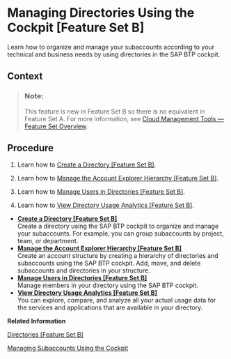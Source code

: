 <!-- loiof495ac1a62684affbff9f2629fe58bb0 -->

# Managing Directories Using the Cockpit \[Feature Set B\]

Learn how to organize and manage your subaccounts according to your technical and business needs by using directories in the SAP BTP cockpit.



## Context

> ### Note:  
> This feature is new in Feature Set B so there is no equivalent in Feature Set A. For more information, see [Cloud Management Tools — Feature Set Overview](Cloud_Management_Tools_—_Feature_Set_Overview_caf4e4e.md).



## Procedure

1.  Learn how to [Create a Directory \[Feature Set B\]](Create_a_Directory_Feature_Set_B_b8ef1c4.md).

2.  Learn how to [Manage the Account Explorer Hierarchy \[Feature Set B\]](Manage_the_Account_Explorer_Hierarchy_Feature_Set_B_2e2a5b6.md).

3.  Learn how to [Manage Users in Directories \[Feature Set B\]](Manage_Users_in_Directories_Feature_Set_B_ff4d4a4.md).

4.  Learn how to [View Directory Usage Analytics \[Feature Set B\]](View_Directory_Usage_Analytics_Feature_Set_B_a287782.md).


-   **[Create a Directory \[Feature Set B\]](Create_a_Directory_Feature_Set_B_b8ef1c4.md "Create a directory using the SAP BTP
                                    cockpit to organize and manage
		your subaccounts. For example, you can group subaccounts by project, team, or
		department.")**  
Create a directory using the SAP BTP cockpit to organize and manage your subaccounts. For example, you can group subaccounts by project, team, or department.
-   **[Manage the Account Explorer Hierarchy \[Feature Set B\]](Manage_the_Account_Explorer_Hierarchy_Feature_Set_B_2e2a5b6.md "Create an account structure by creating a hierarchy of directories and subaccounts
		using the SAP BTP
                                    cockpit. Add, move, and
		delete subaccounts and directories in your structure.")**  
Create an account structure by creating a hierarchy of directories and subaccounts using the SAP BTP cockpit. Add, move, and delete subaccounts and directories in your structure.
-   **[Manage Users in Directories \[Feature Set B\]](Manage_Users_in_Directories_Feature_Set_B_ff4d4a4.md "Manage members in your directory using the SAP BTP
                                    cockpit.")**  
Manage members in your directory using the SAP BTP cockpit.
-   **[View Directory Usage Analytics \[Feature Set B\]](View_Directory_Usage_Analytics_Feature_Set_B_a287782.md "You can explore, compare, and analyze all your actual usage data for the services and applications that are available in your
		directory.")**  
You can explore, compare, and analyze all your actual usage data for the services and applications that are available in your directory.

**Related Information**  


[Directories \[Feature Set B\]](Account_Model_8ed4a70.md#loioa92721fc75524ec09a7a7255997dbd94 "Directories allow you to organize and manage your subaccounts according to your technical and business needs.")

[Managing Subaccounts Using the Cockpit](Managing_Subaccounts_Using_the_Cockpit_55d0b6d.md "Learn how to structure a global account according to your organization’s and project’s requirements with regard to members, authorizations, and entitlements by managing subaccounts.")

